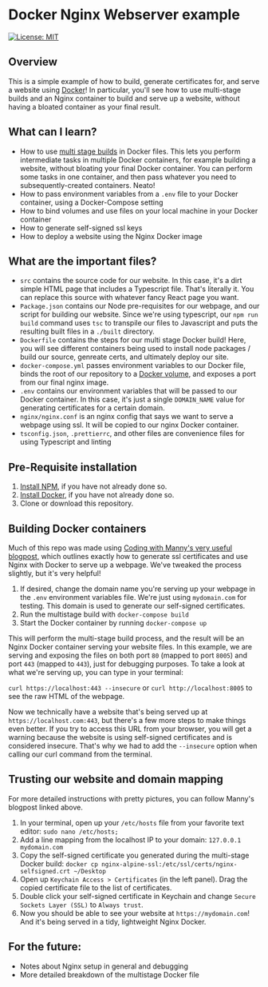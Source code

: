 # Docker Nginx Webserver example

[![License: MIT](https://img.shields.io/badge/License-MIT-yellow.svg)](https://opensource.org/licenses/MIT)

## Overview 
This is a simple example of how to build, generate certificates for, and serve a website using [Docker](https://docs.docker.com/)! In particular, you'll see how to use multi-stage builds and an Nginx container to build and serve up a website, without having a bloated container as your final result.

## What can I learn?
* How to use [multi stage builds](https://docs.docker.com/develop/develop-images/multistage-build/) in Docker files. This lets you perform intermediate tasks in multiple Docker containers, for example building a website, without bloating your final Docker container. You can perform some tasks in one container, and then pass whatever you need to subsequently-created containers. Neato!
* How to pass environment variables from a `.env` file to your Docker container, using a Docker-Compose setting
* How to bind volumes and use files on your local machine in your Docker container
* How to generate self-signed ssl keys
* How to deploy a website using the Nginx Docker image

## What are the important files?
* `src` contains the source code for our website. In this case, it's a dirt simple HTML page that includes a Typescript file. That's literally it. You can replace this source with whatever fancy React page you want.
* `Package.json` contains our Node pre-requisites for our webpage, and our script for building our website. Since we're using typescript, our `npm run build` command uses `tsc` to transpile our files to Javascript and puts the resulting built files in a `./built` directory.
* `Dockerfile` contains the steps for our multi stage Docker build! Here, you will see different containers being used to install node packages / build our source, genreate certs, and ultimately deploy our site.
* `docker-compose.yml` passes environment variables to our Docker file, binds the root of our repository to a [Docker volume](https://docs.docker.com/storage/volumes/), and exposes a port from our final nginx image.
* `.env` contains our environment variables that will be passed to our Docker container. In this case, it's just a single `DOMAIN_NAME` value for generating certificates for a certain domain.
* `nginx/nginx.conf` is an nginx config that says we want to serve a webpage using ssl. It will be copied to our nginx Docker container.
* `tsconfig.json`, `.prettierrc`, and other files are convenience files for using Typescript and linting

## Pre-Requisite installation

1. [Install NPM](https://www.npmjs.com/get-npm), if you have not already done so.
2. [Install Docker](https://www.docker.com/products/docker-desktop), if you have not already done so.
2. Clone or download this repository.

## Building Docker containers 

Much of this repo was made using [Coding with Manny's very useful blogpost](https://medium.com/@codingwithmanny/configure-self-signed-ssl-for-nginx-docker-from-a-scratch-7c2bcd5478c6), which outlines exactly how to generate ssl certificates and use Nginx with Docker to serve up a webpage. We've tweaked the process slightly, but it's very helpful!

1. If desired, change the domain name you're serving up your webpage in the `.env` environment variables file. We're just using `mydomain.com` for testing. This domain is used to generate our self-signed certificates.
2. Run the multistage build with `docker-compose build`
2. Start the Docker container by running `docker-compose up`

This will perform the multi-stage build process, and the result will be an Nginx Docker container serving your website files. In this example, we are serving and exposing the files on both port `80` (mapped to port `8005`) and port `443` (mapped to `443`), just for debugging purposes. To take a look at what we're serving up, you can type in your terminal:

`curl https://localhost:443 --insecure`
or
`curl http://localhost:8005`
to see the raw HTML of the webpage.

Now we technically have a website that's being served up at `https://localhost.com:443`, but there's a few more steps to make things even better. If you try to access this URL from your browser, you will get a warning because the website is using self-signed certificates and is considered insecure. That's why we had to add the `--insecure` option when calling our curl command from the terminal. 

## Trusting our website and domain mapping
For more detailed instructions with pretty pictures, you can follow Manny's blogpost linked above.

1. In your terminal, open up your `/etc/hosts` file from your favorite text editor:
`sudo nano /etc/hosts;`
2. Add a line mapping from the localhost IP to your domain:
`127.0.0.1       mydomain.com`
3. Copy the self-signed certificate you generated during the multi-stage Docker build:
`docker cp nginx-alpine-ssl:/etc/ssl/certs/nginx-selfsigned.crt ~/Desktop`
4. Open up `Keychain Access > Certificates` (in the left panel). Drag the copied certificate file to the list of certificates.
5. Double click your self-signed certificate in Keychain and change `Secure Sockets Layer (SSL)` to `Always trust`.
6. Now you should be able to see your website at `https://mydomain.com`! And it's being served in a tidy, lightweight Nginx Docker.

## For the future:

-  Notes about Nginx setup in general and debugging
-  More detailed breakdown of the multistage Docker file